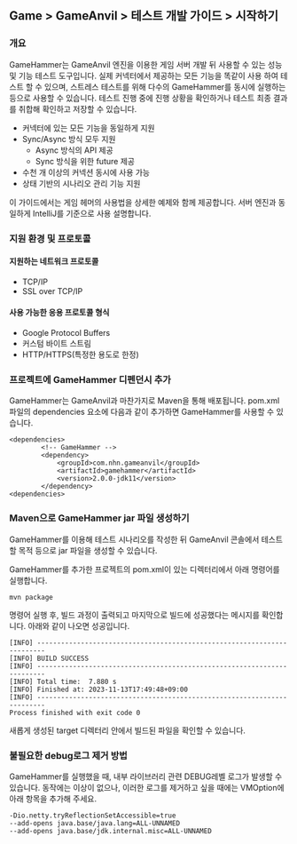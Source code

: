 ## Game > GameAnvil > 테스트 개발 가이드 > 시작하기

### 개요

GameHammer는 GameAnvil 엔진을 이용한 게임 서버 개발 뒤 사용할 수 있는 성능 및 기능 테스트 도구입니다. 실제 커넥터에서 제공하는 모든 기능을 똑같이 사용 하여 테스트 할 수 있으며, 스트레스 테스트를 위해 다수의 GameHammer를 동시에 실행하는 등으로 사용할 수 있습니다. 테스트 진행 중에 진행 상황을 확인하거나 테스트 최종 결과를 취합해 확인하고 저장할 수 있습니다.

* 커넥터에 있는 모든 기능을 동일하게 지원
* Sync/Async 방식 모두 지원
    * Async 방식의 API 제공
    * Sync 방식을 위한 future 제공
* 수천 개 이상의 커넥션 동시에 사용 가능
* 상태 기반의 시나리오 관리 기능 지원

이 가이드에서는 게임 헤머의 사용법을 상세한 예제와 함께 제공합니다. 서버 엔진과 동일하게 IntelliJ를 기준으로 사용 설명합니다.

### 지원 환경 및 프로토콜

#### 지원하는 네트워크 프로토콜

* TCP/IP
* SSL over TCP/IP

#### 사용 가능한 응용 프로토콜 형식

* Google Protocol Buffers
* 커스텀 바이트 스트림
* HTTP/HTTPS(특정한 용도로 한정)

### 프로젝트에 GameHammer 디펜던시 추가

GameHammer는 GameAnvil과 마찬가지로 Maven을 통해 배포됩니다. pom.xml 파일의 dependencies 요소에 다음과 같이 추가하면 GameHammer를 사용할 수 있습니다.

```pom
<dependencies>
        <!-- GameHammer -->
        <dependency>
			<groupId>com.nhn.gameanvil</groupId>
			<artifactId>gamehammer</artifactId>
			<version>2.0.0-jdk11</version>
		</dependency>
<dependencies>
```

### Maven으로 GameHammer jar 파일 생성하기

GameHammer를 이용해 테스트 시나리오를 작성한 뒤 GameAnvil 콘솔에서 테스트할 목적 등으로 jar 파일을 생성할 수 있습니다.

GameHammer를 추가한 프로젝트의 pom.xml이 있는 디렉터리에서 아래 명령어를 실행합니다.

```
mvn package
```

명령어 실행 후, 빌드 과정이 출력되고 마지막으로 빌드에 성공했다는 메시지를 확인합니다. 아래와 같이 나오면 성공입니다.

```
[INFO] ------------------------------------------------------------------------
[INFO] BUILD SUCCESS
[INFO] ------------------------------------------------------------------------
[INFO] Total time:  7.880 s
[INFO] Finished at: 2023-11-13T17:49:48+09:00
[INFO] ------------------------------------------------------------------------
Process finished with exit code 0
```

새롭게 생성된 target 디렉터리 안에서 빌드된 파일을 확인할 수 있습니다.

### 불필요한 debug로그 제거 방법

GameHammer를 실행했을 때, 내부 라이브러리 관련 DEBUG레벨 로그가 발생할 수 있습니다. 동작에는 이상이 없으나, 이러한 로그를 제거하고 싶을 때에는 VMOption에 아래 항목을 추가해 주세요.

```
-Dio.netty.tryReflectionSetAccessible=true
--add-opens java.base/java.lang=ALL-UNNAMED
--add-opens java.base/jdk.internal.misc=ALL-UNNAMED
```